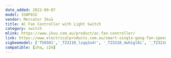 ```yaml
---
date_added: 2022-09-07
model: SSWF01G
vendor: Mercator Ikuü
title: AC Fan Controller with Light Switch
category: switch
mlink: https://www.ikuu.com.au/product/ac-fan-controller/
link: https://www.electricalproducts.com.au/smart-single-gang-fan-speed-controller-sswf01g.html
zigbeemodel: ['TS0501','_TZ3210_lzqq3u4r', '_TZ3210_4whigl8i', '_TZ3210_q7oryllx']
compatible: [zha, z2m]
---
```

